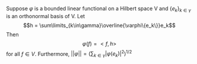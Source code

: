 Suppose $\varphi$ is a bounded linear functional on a Hilbert space V and $\{e_k\}_{k\in\gamma}$ is an orthonormal basis of V. Let
$$h = \sum\limits_{k\in\gamma}\overline{\varphi\{e_k\}}e_k$$
Then 
$$\varphi(f) = <f,h>$$
for all $f\in V$. Furthermore, $||\varphi||=(\sum_{k\in\gamma}|\varphi(e_k)|^2)^{1/2}$
